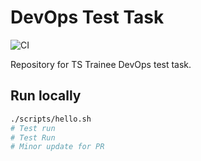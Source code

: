 # DevOps Test Task

![CI](https://github.com/TanasiienkoAnastasia/devops-test-task-anastasia/actions/workflows/run-script.yml/badge.svg)

Repository for TS Trainee DevOps test task.

## Run locally

```bash
./scripts/hello.sh
# Test run
# Test Run
# Minor update for PR
